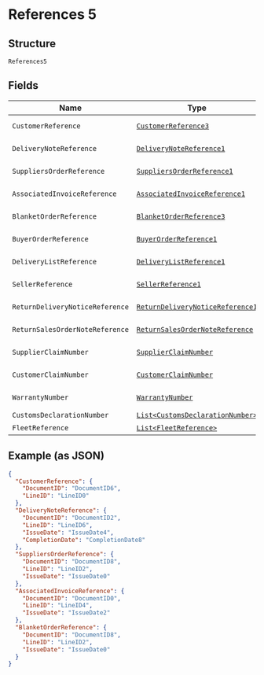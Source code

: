 
# References 5

## Structure

`References5`

## Fields

| Name | Type | Tags | Description | Getter | Setter |
|  --- | --- | --- | --- | --- | --- |
| `CustomerReference` | [`CustomerReference3`](../../doc/models/customer-reference-3.md) | Optional | - | CustomerReference3 getCustomerReference() | setCustomerReference(CustomerReference3 customerReference) |
| `DeliveryNoteReference` | [`DeliveryNoteReference1`](../../doc/models/delivery-note-reference-1.md) | Optional | - | DeliveryNoteReference1 getDeliveryNoteReference() | setDeliveryNoteReference(DeliveryNoteReference1 deliveryNoteReference) |
| `SuppliersOrderReference` | [`SuppliersOrderReference1`](../../doc/models/suppliers-order-reference-1.md) | Optional | - | SuppliersOrderReference1 getSuppliersOrderReference() | setSuppliersOrderReference(SuppliersOrderReference1 suppliersOrderReference) |
| `AssociatedInvoiceReference` | [`AssociatedInvoiceReference1`](../../doc/models/associated-invoice-reference-1.md) | Optional | - | AssociatedInvoiceReference1 getAssociatedInvoiceReference() | setAssociatedInvoiceReference(AssociatedInvoiceReference1 associatedInvoiceReference) |
| `BlanketOrderReference` | [`BlanketOrderReference3`](../../doc/models/blanket-order-reference-3.md) | Optional | - | BlanketOrderReference3 getBlanketOrderReference() | setBlanketOrderReference(BlanketOrderReference3 blanketOrderReference) |
| `BuyerOrderReference` | [`BuyerOrderReference1`](../../doc/models/buyer-order-reference-1.md) | Optional | - | BuyerOrderReference1 getBuyerOrderReference() | setBuyerOrderReference(BuyerOrderReference1 buyerOrderReference) |
| `DeliveryListReference` | [`DeliveryListReference1`](../../doc/models/delivery-list-reference-1.md) | Optional | - | DeliveryListReference1 getDeliveryListReference() | setDeliveryListReference(DeliveryListReference1 deliveryListReference) |
| `SellerReference` | [`SellerReference1`](../../doc/models/seller-reference-1.md) | Optional | - | SellerReference1 getSellerReference() | setSellerReference(SellerReference1 sellerReference) |
| `ReturnDeliveryNoticeReference` | [`ReturnDeliveryNoticeReference1`](../../doc/models/return-delivery-notice-reference-1.md) | Optional | - | ReturnDeliveryNoticeReference1 getReturnDeliveryNoticeReference() | setReturnDeliveryNoticeReference(ReturnDeliveryNoticeReference1 returnDeliveryNoticeReference) |
| `ReturnSalesOrderNoteReference` | [`ReturnSalesOrderNoteReference`](../../doc/models/return-sales-order-note-reference.md) | Optional | - | ReturnSalesOrderNoteReference getReturnSalesOrderNoteReference() | setReturnSalesOrderNoteReference(ReturnSalesOrderNoteReference returnSalesOrderNoteReference) |
| `SupplierClaimNumber` | [`SupplierClaimNumber`](../../doc/models/supplier-claim-number.md) | Optional | - | SupplierClaimNumber getSupplierClaimNumber() | setSupplierClaimNumber(SupplierClaimNumber supplierClaimNumber) |
| `CustomerClaimNumber` | [`CustomerClaimNumber`](../../doc/models/customer-claim-number.md) | Optional | - | CustomerClaimNumber getCustomerClaimNumber() | setCustomerClaimNumber(CustomerClaimNumber customerClaimNumber) |
| `WarrantyNumber` | [`WarrantyNumber`](../../doc/models/warranty-number.md) | Optional | - | WarrantyNumber getWarrantyNumber() | setWarrantyNumber(WarrantyNumber warrantyNumber) |
| `CustomsDeclarationNumber` | [`List<CustomsDeclarationNumber>`](../../doc/models/customs-declaration-number.md) | Optional | - | List<CustomsDeclarationNumber> getCustomsDeclarationNumber() | setCustomsDeclarationNumber(List<CustomsDeclarationNumber> customsDeclarationNumber) |
| `FleetReference` | [`List<FleetReference>`](../../doc/models/fleet-reference.md) | Optional | - | List<FleetReference> getFleetReference() | setFleetReference(List<FleetReference> fleetReference) |

## Example (as JSON)

```json
{
  "CustomerReference": {
    "DocumentID": "DocumentID6",
    "LineID": "LineID0"
  },
  "DeliveryNoteReference": {
    "DocumentID": "DocumentID2",
    "LineID": "LineID6",
    "IssueDate": "IssueDate4",
    "CompletionDate": "CompletionDate8"
  },
  "SuppliersOrderReference": {
    "DocumentID": "DocumentID8",
    "LineID": "LineID2",
    "IssueDate": "IssueDate0"
  },
  "AssociatedInvoiceReference": {
    "DocumentID": "DocumentID0",
    "LineID": "LineID4",
    "IssueDate": "IssueDate2"
  },
  "BlanketOrderReference": {
    "DocumentID": "DocumentID8",
    "LineID": "LineID2",
    "IssueDate": "IssueDate0"
  }
}
```

